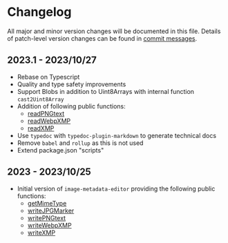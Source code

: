 # Changelog

All major and minor version changes will be documented in this file. Details of
patch-level version changes can be found in [commit messages](../../commits/master).

## 2023.1 - 2023/10/27

- Rebase on Typescript
- Quality and type safety improvements
- Support Blobs in addition to Uint8Arrays with internal function `cast2Uint8Array`
- Addition of following public functions:
	- [readPNGtext](README.md#readpngtext)
	- [readWebpXMP](README.md#readwebpxmp)
	- [readXMP](README.md#readxmp)
- Use `typedoc` with `typedoc-plugin-markdown` to generate technical docs
- Remove `babel` and `rollup` as this is not used
- Extend package.json "scripts"

## 2023 - 2023/10/25

- Initial version of `image-metadata-editor` providing the following public functions:
	- [getMimeType](README.md#getmimetype)
	- [writeJPGMarker](README.md#writejpgmarker)
	- [writePNGtext](README.md#writepngtext)
	- [writeWebpXMP](README.md#writewebpxmp)
	- [writeXMP](README.md#writexmp)
